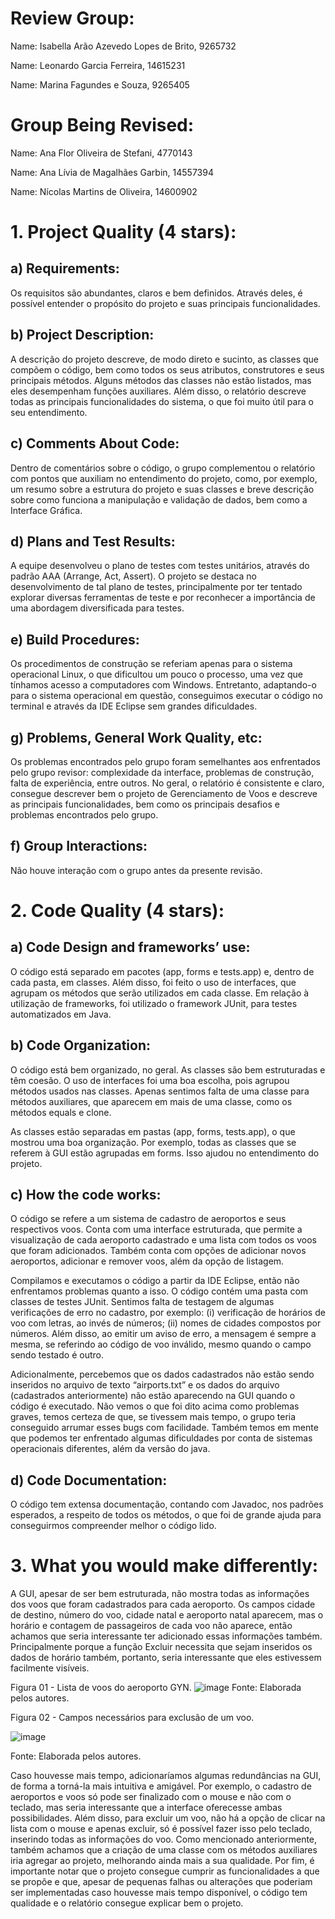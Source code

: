 # Review Group:

Name: Isabella Arão Azevedo Lopes de Brito, 9265732

Name: Leonardo Garcia Ferreira, 14615231

Name: Marina Fagundes e Souza,  9265405


# Group Being Revised:

Name: Ana Flor Oliveira de Stefani, 4770143

Name: Ana Lívia de Magalhães Garbin, 14557394 

Name: Nícolas Martins de Oliveira, 14600902

 
# 1. Project Quality (4 stars):

## a) Requirements:

Os requisitos são abundantes, claros e bem definidos. Através deles, é possível entender o propósito do projeto e suas principais funcionalidades.

## b) Project Description:

A descrição do projeto descreve, de modo direto e sucinto, as classes que compõem o código, bem como todos os seus atributos, construtores e seus principais métodos. Alguns métodos das classes não estão listados, mas eles desempenham funções auxiliares. Além disso, o relatório descreve todas as principais funcionalidades do sistema, o que foi muito útil para o seu entendimento.

## c) Comments About Code:

Dentro de comentários sobre o código, o grupo complementou o relatório com pontos que auxiliam no entendimento do projeto, como, por exemplo, um resumo sobre a estrutura do projeto e suas classes e breve descrição sobre como funciona a manipulação e validação de dados, bem como a Interface Gráfica. 

## d) Plans and Test Results:

A equipe desenvolveu o plano de testes com testes unitários, através do padrão AAA (Arrange, Act, Assert). O projeto se destaca no desenvolvimento de tal plano de testes, principalmente por ter tentado explorar diversas ferramentas de teste e por reconhecer a importância de uma abordagem diversificada para testes.

## e) Build Procedures:

Os procedimentos de construção se referiam apenas para o sistema operacional Linux, o que dificultou um pouco o processo, uma vez que tínhamos acesso a computadores com Windows. Entretanto, adaptando-o para o sistema operacional em questão, conseguimos executar o código no terminal e através da IDE Eclipse sem grandes dificuldades.

## g) Problems, General Work Quality, etc:

Os problemas encontrados pelo grupo foram semelhantes aos enfrentados pelo grupo revisor: complexidade da interface, problemas de construção, falta de experiência, entre outros.
No geral, o relatório é consistente e claro, consegue descrever bem o projeto de Gerenciamento de Voos e descreve as principais funcionalidades, bem como os principais desafios e problemas encontrados pelo grupo.

## f) Group Interactions:

Não houve interação com o grupo antes da presente revisão.
 
# 2. Code Quality (4 stars):

## a) Code Design and frameworks’ use:

O código está separado em pacotes (app, forms e tests.app) e, dentro de cada pasta, em classes. Além disso, foi feito o uso de interfaces, que agrupam os métodos que serão utilizados em cada classe. 
Em relação à utilização de frameworks, foi utilizado o framework JUnit, para testes automatizados em Java.

## b) Code Organization:

O código está bem organizado, no geral. As classes são bem estruturadas e têm coesão. O uso de interfaces foi uma boa escolha, pois agrupou métodos usados nas classes. Apenas sentimos falta de uma classe para métodos auxiliares, que aparecem em mais de uma classe, como os métodos equals e clone. 

As classes estão separadas em pastas (app, forms, tests.app), o que mostrou uma boa organização. Por exemplo, todas as classes que se referem à GUI estão agrupadas em forms. Isso ajudou no entendimento do projeto.

## c) How the code works:

O código se refere a um sistema de cadastro de aeroportos e seus respectivos voos. Conta com uma interface estruturada, que permite a visualização de cada aeroporto cadastrado e uma lista com todos os voos que foram adicionados. Também conta com opções de adicionar novos aeroportos, adicionar e remover voos, além da opção de listagem. 

Compilamos e executamos o código a partir da IDE Eclipse, então não enfrentamos problemas quanto a isso. O código contém uma pasta com classes de testes JUnit. 
Sentimos falta de testagem de algumas verificações de erro no cadastro, por exemplo: (i) verificação de horários de voo com letras, ao invés de números; (ii) nomes de cidades compostos por números. Além disso, ao emitir um aviso de erro, a mensagem é sempre a mesma, se referindo ao código de voo inválido, mesmo quando o campo sendo testado é outro. 

Adicionalmente, percebemos que os dados cadastrados não estão sendo inseridos no arquivo de texto “airports.txt” e os dados do arquivo (cadastrados anteriormente) não estão aparecendo na GUI quando o código é executado. 
Não vemos o que foi dito acima como problemas graves, temos certeza de que, se tivessem mais tempo, o grupo teria conseguido arrumar esses bugs com facilidade. Também temos em mente que podemos ter enfrentado algumas dificuldades por conta de sistemas operacionais diferentes, além da versão do java.

## d) Code Documentation:

O código tem extensa documentação, contando com Javadoc, nos padrões esperados, a respeito de todos os métodos, o que foi de grande ajuda para conseguirmos compreender melhor o código lido. 
 
# 3. What you would make differently:

A GUI, apesar de ser bem estruturada, não mostra todas as informações dos voos que foram cadastrados para cada aeroporto. Os campos cidade de destino, número do voo, cidade natal e aeroporto natal aparecem, mas o horário e contagem de passageiros de cada voo não aparece, então achamos que seria interessante ter adicionado essas informações também. Principalmente porque a função Excluir necessita que sejam inseridos os dados de horário também, portanto, seria interessante que eles estivessem facilmente visíveis.

Figura 01 - Lista de voos do aeroporto GYN.
![image](https://github.com/marinafagundes/POO/assets/166514758/a4fcad7f-08b6-4ff9-90da-0c7dc9f970b7)
Fonte: Elaborada pelos autores.

Figura 02 - Campos necessários para exclusão de um voo.

![image](https://github.com/marinafagundes/POO/assets/166514758/5a511530-5907-4634-8d54-477ad3b1589e)

Fonte: Elaborada pelos autores.

Caso houvesse mais tempo, adicionaríamos algumas redundâncias na GUI, de forma a torná-la mais intuitiva e amigável. Por exemplo, o cadastro de aeroportos e voos só pode ser finalizado com o mouse e não com o teclado, mas seria interessante que a interface oferecesse ambas possibilidades. Além disso, para excluir um voo, não há a opção de clicar na lista com o mouse e apenas excluir, só é possível fazer isso pelo teclado, inserindo todas as informações do voo.
Como mencionado anteriormente, também achamos que a criação de uma classe com os métodos auxiliares iria agregar ao projeto, melhorando ainda mais a sua qualidade.
Por fim, é importante notar que o projeto consegue cumprir as funcionalidades a que se propõe e que, apesar de pequenas falhas ou alterações que poderiam ser implementadas caso houvesse mais tempo disponível, o código tem qualidade e o relatório consegue explicar bem o projeto.



